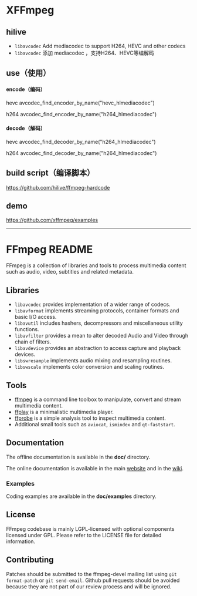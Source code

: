 XFFmpeg
=============
## hilive
* `libavcodec` Add mediacodec to support H264, HEVC and other codecs
* `libavcodec` 添加 mediacodec ，支持H264、HEVC等编解码

## use（使用）
#### encode（编码）
hevc
avcodec_find_encoder_by_name("hevc_hlmediacodec")

h264
avcodec_find_encoder_by_name("h264_hlmediacodec")

#### decode（解码）
hevc
avcodec_find_decoder_by_name("h264_hlmediacodec")

h264
avcodec_find_decoder_by_name("h264_hlmediacodec")

## build script（编译脚本）
https://github.com/hilive/ffmpeg-hardcode

## demo
https://github.com/xffmpeg/examples

***

FFmpeg README
=============

FFmpeg is a collection of libraries and tools to process multimedia content
such as audio, video, subtitles and related metadata.

## Libraries

* `libavcodec` provides implementation of a wider range of codecs.
* `libavformat` implements streaming protocols, container formats and basic I/O access.
* `libavutil` includes hashers, decompressors and miscellaneous utility functions.
* `libavfilter` provides a mean to alter decoded Audio and Video through chain of filters.
* `libavdevice` provides an abstraction to access capture and playback devices.
* `libswresample` implements audio mixing and resampling routines.
* `libswscale` implements color conversion and scaling routines.

## Tools

* [ffmpeg](https://ffmpeg.org/ffmpeg.html) is a command line toolbox to
  manipulate, convert and stream multimedia content.
* [ffplay](https://ffmpeg.org/ffplay.html) is a minimalistic multimedia player.
* [ffprobe](https://ffmpeg.org/ffprobe.html) is a simple analysis tool to inspect
  multimedia content.
* Additional small tools such as `aviocat`, `ismindex` and `qt-faststart`.

## Documentation

The offline documentation is available in the **doc/** directory.

The online documentation is available in the main [website](https://ffmpeg.org)
and in the [wiki](https://trac.ffmpeg.org).

### Examples

Coding examples are available in the **doc/examples** directory.

## License

FFmpeg codebase is mainly LGPL-licensed with optional components licensed under
GPL. Please refer to the LICENSE file for detailed information.

## Contributing

Patches should be submitted to the ffmpeg-devel mailing list using
`git format-patch` or `git send-email`. Github pull requests should be
avoided because they are not part of our review process and will be ignored.
